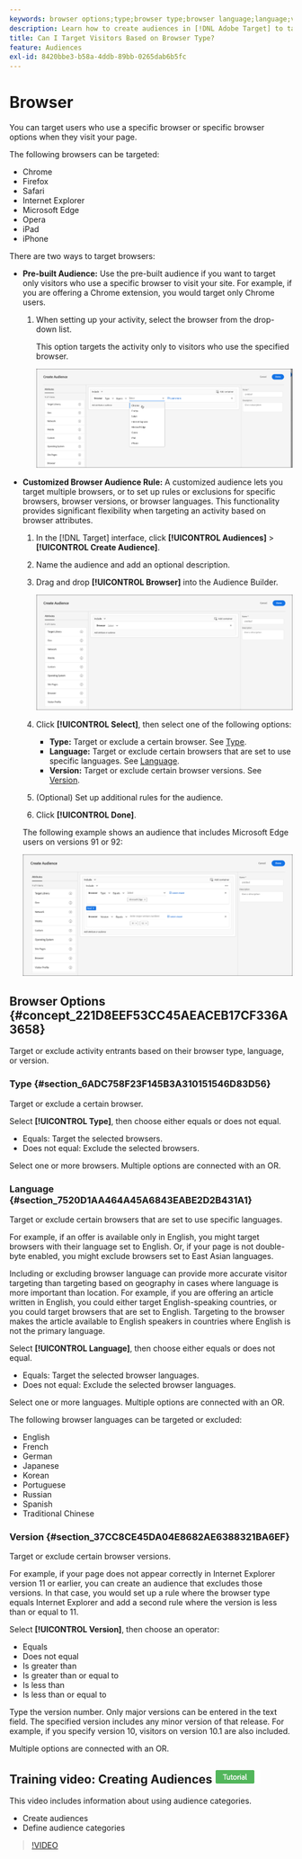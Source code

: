```yaml
---
keywords: browser options;type;browser type;browser language;language;version;browser version
description: Learn how to create audiences in [!DNL Adobe Target] to target users who use a specific browser or specific browser options when they visit your page.
title: Can I Target Visitors Based on Browser Type?
feature: Audiences
exl-id: 8420bbe3-b58a-4ddb-89bb-0265dab6b5fc
---
```

# Browser

You can target users who use a specific browser or specific browser options when they visit your page.

The following browsers can be targeted:

* Chrome
* Firefox
* Safari
* Internet Explorer
* Microsoft Edge
* Opera
* iPad
* iPhone

There are two ways to target browsers:

* **Pre-built Audience:** Use the pre-built audience if you want to target only visitors who use a specific browser to visit your site. For example, if you are offering a Chrome extension, you would target only Chrome users.

  1. When setting up your activity, select the browser from the drop-down list.

     This option targets the activity only to visitors who use the specified browser.

     ![Target Chrome users](/help/main/c-target/c-audiences/c-target-rules/assets/target-chrome.png)

* **Customized Browser Audience Rule:** A customized audience lets you target multiple browsers, or to set up rules or exclusions for specific browsers, browser versions, or browser languages. This functionality provides significant flexibility when targeting an activity based on browser attributes.

  1. In the [!DNL Target] interface, click **[!UICONTROL Audiences]** > **[!UICONTROL Create Audience]**. 
  1. Name the audience and add an optional description. 
  1. Drag and drop **[!UICONTROL Browser]** into the Audience Builder.

     ![Rules > Browser](assets/target_browser.png)

  1. Click **[!UICONTROL Select]**, then select one of the following options:

     * **Type:** Target or exclude a certain browser. See [Type](/help/main/c-target/c-audiences/c-target-rules/browser.md#section_6ADC758F23F145B3A310151546D83D56). 
     * **Language:** Target or exclude certain browsers that are set to use specific languages. See [Language](/help/main/c-target/c-audiences/c-target-rules/browser.md#section_7520D1AA464A45A6843EABE2D2B431A1). 
     * **Version:** Target or exclude certain browser versions. See [Version](/help/main/c-target/c-audiences/c-target-rules/browser.md#section_37CC8CE45DA04E8682AE6388321BA6EF).

  1. (Optional) Set up additional rules for the audience. 
  1. Click **[!UICONTROL Done]**.

  The following example shows an audience that includes Microsoft Edge users on versions 91 or 92:

  ![Target Edge 91 or 92](assets/target_edge.png)

## Browser Options {#concept_221D8EEF53CC45AEACEB17CF336A3658}

Target or exclude activity entrants based on their browser type, language, or version.

### Type {#section_6ADC758F23F145B3A310151546D83D56}

Target or exclude a certain browser.

Select **[!UICONTROL Type]**, then choose either equals or does not equal.

* Equals: Target the selected browsers. 
* Does not equal: Exclude the selected browsers.

Select one or more browsers. Multiple options are connected with an OR.

### Language {#section_7520D1AA464A45A6843EABE2D2B431A1}

Target or exclude certain browsers that are set to use specific languages.

For example, if an offer is available only in English, you might target browsers with their language set to English. Or, if your page is not double-byte enabled, you might exclude browsers set to East Asian languages.

Including or excluding browser language can provide more accurate visitor targeting than targeting based on geography in cases where language is more important than location. For example, if you are offering an article written in English, you could either target English-speaking countries, or you could target browsers that are set to English. Targeting to the browser makes the article available to English speakers in countries where English is not the primary language.

Select **[!UICONTROL Language]**, then choose either equals or does not equal.

* Equals: Target the selected browser languages. 
* Does not equal: Exclude the selected browser languages.

Select one or more languages. Multiple options are connected with an OR.

The following browser languages can be targeted or excluded:

* English 
* French 
* German 
* Japanese 
* Korean 
* Portuguese 
* Russian 
* Spanish 
* Traditional Chinese

### Version {#section_37CC8CE45DA04E8682AE6388321BA6EF}

Target or exclude certain browser versions.

For example, if your page does not appear correctly in Internet Explorer version 11 or earlier, you can create an audience that excludes those versions. In that case, you would set up a rule where the browser type equals Internet Explorer and add a second rule where the version is less than or equal to 11.

Select **[!UICONTROL Version]**, then choose an operator:

* Equals 
* Does not equal 
* Is greater than 
* Is greater than or equal to 
* Is less than 
* Is less than or equal to

Type the version number. Only major versions can be entered in the text field. The specified version includes any minor version of that release. For example, if you specify version 10, visitors on version 10.1 are also included.

Multiple options are connected with an OR. 

## Training video: Creating Audiences ![Tutorial badge](/help/main/assets/tutorial.png)

This video includes information about using audience categories.

* Create audiences 
* Define audience categories

>[!VIDEO](https://video.tv.adobe.com/v/17392)
